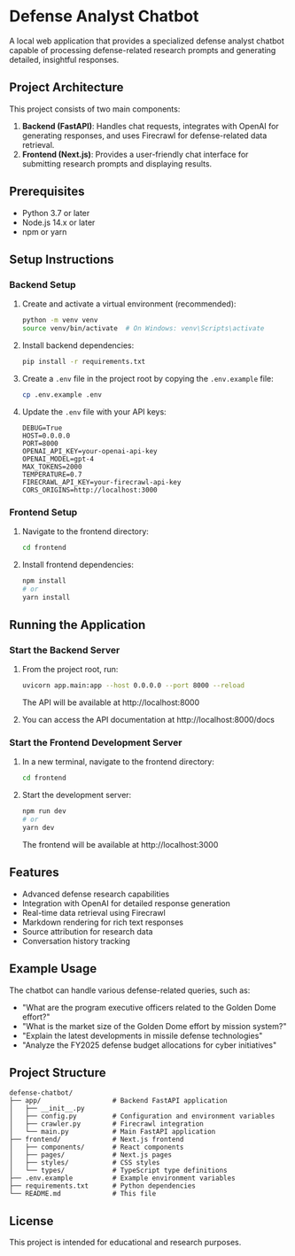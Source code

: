 # Defense Analyst Chatbot

A local web application that provides a specialized defense analyst chatbot capable of processing defense-related research prompts and generating detailed, insightful responses.

## Project Architecture

This project consists of two main components:

1. **Backend (FastAPI)**: Handles chat requests, integrates with OpenAI for generating responses, and uses Firecrawl for defense-related data retrieval.
2. **Frontend (Next.js)**: Provides a user-friendly chat interface for submitting research prompts and displaying results.

## Prerequisites

- Python 3.7 or later
- Node.js 14.x or later
- npm or yarn

## Setup Instructions

### Backend Setup

1. Create and activate a virtual environment (recommended):
   ```bash
   python -m venv venv
   source venv/bin/activate  # On Windows: venv\Scripts\activate
   ```

2. Install backend dependencies:
   ```bash
   pip install -r requirements.txt
   ```

3. Create a `.env` file in the project root by copying the `.env.example` file:
   ```bash
   cp .env.example .env
   ```

4. Update the `.env` file with your API keys:
   ```
   DEBUG=True
   HOST=0.0.0.0
   PORT=8000
   OPENAI_API_KEY=your-openai-api-key
   OPENAI_MODEL=gpt-4
   MAX_TOKENS=2000
   TEMPERATURE=0.7
   FIRECRAWL_API_KEY=your-firecrawl-api-key
   CORS_ORIGINS=http://localhost:3000
   ```

### Frontend Setup

1. Navigate to the frontend directory:
   ```bash
   cd frontend
   ```

2. Install frontend dependencies:
   ```bash
   npm install
   # or
   yarn install
   ```

## Running the Application

### Start the Backend Server

1. From the project root, run:
   ```bash
   uvicorn app.main:app --host 0.0.0.0 --port 8000 --reload
   ```
   The API will be available at http://localhost:8000

2. You can access the API documentation at http://localhost:8000/docs

### Start the Frontend Development Server

1. In a new terminal, navigate to the frontend directory:
   ```bash
   cd frontend
   ```

2. Start the development server:
   ```bash
   npm run dev
   # or
   yarn dev
   ```
   The frontend will be available at http://localhost:3000

## Features

- Advanced defense research capabilities
- Integration with OpenAI for detailed response generation
- Real-time data retrieval using Firecrawl
- Markdown rendering for rich text responses
- Source attribution for research data
- Conversation history tracking

## Example Usage

The chatbot can handle various defense-related queries, such as:
- "What are the program executive officers related to the Golden Dome effort?"
- "What is the market size of the Golden Dome effort by mission system?"
- "Explain the latest developments in missile defense technologies"
- "Analyze the FY2025 defense budget allocations for cyber initiatives"

## Project Structure

```
defense-chatbot/
├── app/                  # Backend FastAPI application
│   ├── __init__.py
│   ├── config.py         # Configuration and environment variables
│   ├── crawler.py        # Firecrawl integration
│   └── main.py           # Main FastAPI application
├── frontend/             # Next.js frontend
│   ├── components/       # React components
│   ├── pages/            # Next.js pages
│   ├── styles/           # CSS styles
│   └── types/            # TypeScript type definitions
├── .env.example          # Example environment variables
├── requirements.txt      # Python dependencies
└── README.md             # This file
```

## License

This project is intended for educational and research purposes.
